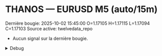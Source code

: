 # THANOS — EURUSD M5 (auto/15m)
Dernière bougie: 2025-10-02 15:45:00  O=1.17105  H=1.17115  L=1.17094  C=1.17103
Source active: twelvedata_repo

- Aucun signal sur la dernière bougie.

<details><summary>Debug</summary>

- TD_API_KEY manquant.

</details>